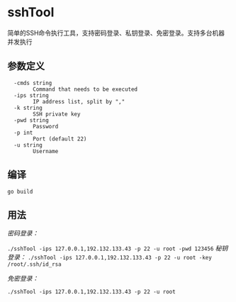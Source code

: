 # sshTool
简单的SSH命令执行工具，支持密码登录、私钥登录、免密登录。支持多台机器并发执行

## 参数定义
```cgo
  -cmds string
        Command that needs to be executed
  -ips string
        IP address list, split by ","
  -k string
        SSH private key
  -pwd string
        Password
  -p int
        Port (default 22)
  -u string
        Username
```
## 编译
``go build``

## 用法

*密码登录：*

``./sshTool -ips 127.0.0.1,192.132.133.43 -p 22 -u root -pwd 123456``
*秘钥登录：*
``./sshTool -ips 127.0.0.1,192.132.133.43 -p 22 -u root -key /root/.ssh/id_rsa``

*免密登录：*

``./sshTool -ips 127.0.0.1,192.132.133.43 -p 22 -u root``